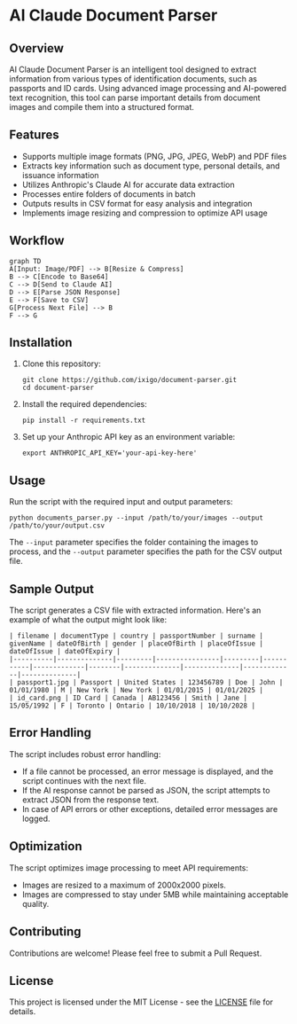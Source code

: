 # AI Claude Document Parser

## Overview

AI Claude Document Parser is an intelligent tool designed to extract information from various types of identification documents, such as passports and ID cards. Using advanced image processing and AI-powered text recognition, this tool can parse important details from document images and compile them into a structured format.

## Features

- Supports multiple image formats (PNG, JPG, JPEG, WebP) and PDF files
- Extracts key information such as document type, personal details, and issuance information
- Utilizes Anthropic's Claude AI for accurate data extraction
- Processes entire folders of documents in batch
- Outputs results in CSV format for easy analysis and integration
- Implements image resizing and compression to optimize API usage

## Workflow

``` mermaid
graph TD
A[Input: Image/PDF] --> B[Resize & Compress]
B --> C[Encode to Base64]
C --> D[Send to Claude AI]
D --> E[Parse JSON Response]
E --> F[Save to CSV]
G[Process Next File] --> B
F --> G
 ```

## Installation

1. Clone this repository:
   ```
   git clone https://github.com/ixigo/document-parser.git
   cd document-parser
   ```

2. Install the required dependencies:
   ```
   pip install -r requirements.txt
   ```

3. Set up your Anthropic API key as an environment variable:
   ```
   export ANTHROPIC_API_KEY='your-api-key-here'
   ```

## Usage

Run the script with the required input and output parameters:

```
python documents_parser.py --input /path/to/your/images --output /path/to/your/output.csv
```

The `--input` parameter specifies the folder containing the images to process, and the `--output` parameter specifies the path for the CSV output file.

## Sample Output

The script generates a CSV file with extracted information. Here's an example of what the output might look like:
 ```
| filename | documentType | country | passportNumber | surname | givenName | dateOfBirth | gender | placeOfBirth | placeOfIssue | dateOfIssue | dateOfExpiry |
|----------|--------------|---------|----------------|---------|-----------|-------------|--------|--------------|--------------|-------------|--------------|
| passport1.jpg | Passport | United States | 123456789 | Doe | John | 01/01/1980 | M | New York | New York | 01/01/2015 | 01/01/2025 |
| id_card.png | ID Card | Canada | AB123456 | Smith | Jane | 15/05/1992 | F | Toronto | Ontario | 10/10/2018 | 10/10/2028 |
 ```

## Error Handling

The script includes robust error handling:

- If a file cannot be processed, an error message is displayed, and the script continues with the next file.
- If the AI response cannot be parsed as JSON, the script attempts to extract JSON from the response text.
- In case of API errors or other exceptions, detailed error messages are logged.

## Optimization

The script optimizes image processing to meet API requirements:

- Images are resized to a maximum of 2000x2000 pixels.
- Images are compressed to stay under 5MB while maintaining acceptable quality.

## Contributing

Contributions are welcome! Please feel free to submit a Pull Request.

## License

This project is licensed under the MIT License - see the [LICENSE](LICENSE) file for details.
